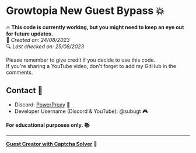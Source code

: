 # Growtopia New Guest Bypass 💥

🔥 **This code is currently working, but you might need to keep an eye out for future updates.**  
📅 *Created on: 24/08/2023*  
🔍 *Last checked on: 25/08/2023*

Please remember to give credit if you decide to use this code.  
If you're sharing a YouTube video, don't forget to add my GitHub in the comments.

## Contact 💬

- Discord: [PowerProxy](https://dsc.gg/powerproxy) 🚀
- Developer Username (Discord & YouTube): @subugt 🎮

**For educational purposes only. 📚**

---

[**Guest Creator with Captcha Solver**](/main.cpp) 🤖
